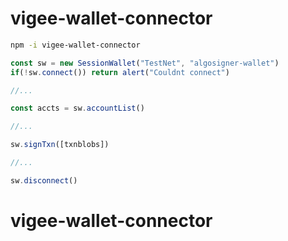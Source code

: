 # vigee-wallet-connector


```sh
npm -i vigee-wallet-connector
```

```js
const sw = new SessionWallet("TestNet", "algosigner-wallet")
if(!sw.connect()) return alert("Couldnt connect")

//...

const accts = sw.accountList()

//...

sw.signTxn([txnblobs])

//...

sw.disconnect()

```
# vigee-wallet-connector
